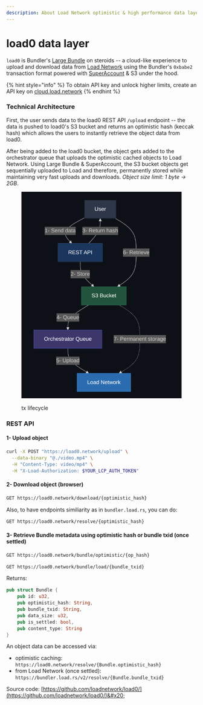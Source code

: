 ```yaml
---
description: About Load Network optimistic & high performance data layer
---
```


# load0 data layer

`load0` is Bundler's [Large Bundle](https://github.com/weaveVM/bundler?tab=readme-ov-file#large-bundle) on steroids -- a cloud-like experience to upload and download data from [Load Network](https://docs.load.network) using the Bundler's `0xbabe2` transaction format powered with [SuperAccount](https://github.com/weaveVM/bundler?tab=readme-ov-file#superaccount) & S3 under the hood.

{% hint style="info" %}
To obtain API key and unlock higher limits, create an API key on [cloud.load.network](https://cloud.load.network)
{% endhint %}

### Technical Architecture

First, the user sends data to the load0 REST API `/upload` endpoint -- the data is pushed to load0's S3 bucket and returns an optimistic hash (keccak hash) which allows the users to instantly retrieve the object data from load0.

After being added to the load0 bucket, the object gets added to the orchestrator queue that uploads the optimistic cached objects to Load Network. Using Large Bundle & SuperAccount, the S3 bucket objects get sequentially uploaded to Load and therefore, permanently stored while maintaining very fast uploads and downloads. _Object size limit: 1 byte -> 2GB_.

<figure><img src="../../.gitbook/assets/image (30).png" alt=""><figcaption><p>tx lifecycle</p></figcaption></figure>

### REST API

#### 1- Upload object

```bash
curl -X POST "https://load0.network/upload" \
  --data-binary "@./video.mp4" \
  -H "Content-Type: video/mp4" \
  -H "X-Load-Authorization: $YOUR_LCP_AUTH_TOKEN"
```

#### 2- Download object (browser)

```bash
GET https://load0.network/download/{optimistic_hash}
```

Also, to have endpoints similiarity as in `bundler.load.rs`, you can do:

```bash
GET https://load0.network/resolve/{optimistic_hash}
```

#### 3- Retrieve Bundle metadata using optimistic hash or bundle txid (once settled)

```bash
GET https://load0.network/bundle/optimistic/{op_hash}
```

```bash
GET https://load0.network/bundle/load/{bundle_txid}
```

Returns:

```rust
pub struct Bundle {
    pub id: u32,
    pub optimistic_hash: String,
    pub bundle_txid: String,
    pub data_size: u32,
    pub is_settled: bool,
    pub content_type: String
}
```

An object data can be accessed via:

* optimistic caching: `https://load0.network/resolve/{Bundle.optimistic_hash}`
* from Load Network (once settled): `https://bundler.load.rs/v2/resolve/{Bundle.bundle_txid}`&#x20;



Source code: [https://github.com/loadnetwork/load0/](https://github.com/loadnetwork/load0/)&#x20;

